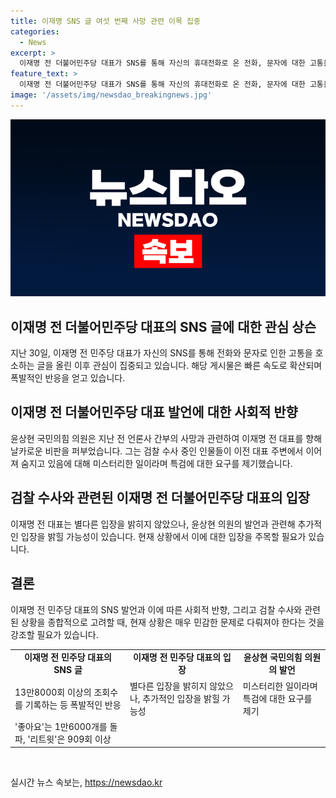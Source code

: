 ```yaml
---
title: 이재명 SNS 글 여섯 번째 사망 관련 이목 집중
categories:
  - News
excerpt: >
  이재명 전 더불어민주당 대표가 SNS를 통해 자신의 휴대전화로 온 전화, 문자에 대한 고통을 호소했다. 이는 대장동 개발사업과 관련해 돈 거래 혐의 전직 언론인이 사망한 후 나온 발언으로, 논란을 빚고 있다. 해당 글은 폭발적인 반응을 얻고 있으며, 윤상현 의원은 이를 통해 이 전 대표의 주위에서 벌어지는 의문사에 대해 특검이 필요하다고 주장하고 있다. 
feature_text: >
  이재명 전 더불어민주당 대표가 SNS를 통해 자신의 휴대전화로 온 전화, 문자에 대한 고통을 호소했다. 이는 대장동 개발사업과 관련해 돈 거래 혐의 전직 언론인이 사망한 후 나온 발언으로, 논란을 빚고 있다. 해당 글은 폭발적인 반응을 얻고 있으며, 윤상현 의원은 이를 통해 이 전 대표의 주위에서 벌어지는 의문사에 대해 특검이 필요하다고 주장하고 있다. 
image: '/assets/img/newsdao_breakingnews.jpg'
---
```


<p><img src="/assets/img/newsdao_breakingnews.jpg" alt="koreaapp 속보" /></p>

<h2 data-ke-size="size26">이재명 전 더불어민주당 대표의 SNS 글에 대한 관심 상슨</h2>

<p data-ke-size="size16">지난 30일, 이재명 전 민주당 대표가 자신의 SNS를 통해 전화와 문자로 인한 고통을 호소하는 글을 올린 이후 관심이 집중되고 있습니다. 해당 게시물은 빠른 속도로 확산되며 폭발적인 반응을 얻고 있습니다.</p>

<h2 data-ke-size="size26">이재명 전 더불어민주당 대표 발언에 대한 사회적 반향</h2>

<p data-ke-size="size16">윤상현 국민의힘 의원은 지난 전 언론사 간부의 사망과 관련하여 이재명 전 대표를 향해 날카로운 비판을 퍼부었습니다. 그는 검찰 수사 중인 인물들이 이전 대표 주변에서 이어져 숨지고 있음에 대해 미스터리한 일이라며 특검에 대한 요구를 제기했습니다.</p>

<h2 data-ke-size="size26">검찰 수사와 관련된 이재명 전 더불어민주당 대표의 입장</h2>

<p data-ke-size="size16">이재명 전 대표는 별다른 입장을 밝히지 않았으나, 윤상현 의원의 발언과 관련해 추가적인 입장을 밝힐 가능성이 있습니다. 현재 상황에서 이에 대한 입장을 주목할 필요가 있습니다.</p>

<h2 data-ke-size="size26">결론</h2>

<p data-ke-size="size16">이재명 전 민주당 대표의 SNS 발언과 이에 따른 사회적 반향, 그리고 검찰 수사와 관련된 상황을 종합적으로 고려할 때, 현재 상황은 매우 민감한 문제로 다뤄져야 한다는 것을 강조할 필요가 있습니다.</p>

<table>
    <tbody>
        <tr>
            <td style="text-align: center; height: 17px;"><b>이재명 전 민주당 대표의 SNS 글</b></td>
            <td style="text-align: center; height: 17px;"><b>이재명 전 민주당 대표의 입장</b></td>
            <td style="text-align: center; height: 17px;"><b>윤상현 국민의힘 의원의 발언</b></td>
        </tr>
        <tr>
            <td>13만8000회 이상의 조회수를 기록하는 등 폭발적인 반응</td>
            <td>별다른 입장을 밝히지 않았으나, 추가적인 입장을 밝힐 가능성</td>
            <td>미스터리한 일이라며 특검에 대한 요구를 제기</td>
        </tr>
        <tr>
            <td>'좋아요'는 1만6000개를 돌파, '리트윗'은 909회 이상</td>
            <td></td>
            <td></td>
        </tr>
    </tbody>
</table>

<p data-ke-size="size16">&nbsp;</p>
실시간 뉴스 속보는, <a href="https://newsdao.kr" rel="dofollow">https://newsdao.kr</a>


